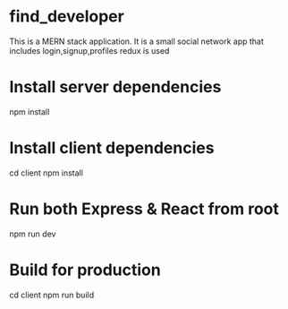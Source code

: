 # find_developer

This is a MERN stack application. It is a small social network app that includes login,signup,profiles
redux is used

# Install server dependencies
npm install

# Install client dependencies
cd client
npm install

# Run both Express & React from root
npm run dev

# Build for production
cd client
npm run build
